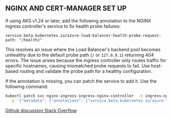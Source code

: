 ## NGINX AND CERT-MANAGER SET UP

If using AKS v1.24 or later, add the following annotation to the NGINX ingress controller's service to fix health probe failures:

```service.beta.kubernetes.io/azure-load-balancer-health-probe-request-path: "/healthz"```

This resolves an issue where the Load Balancer's backend pool becomes unhealthy due to the default probe path (`/` or `127.0.0.1`) returning 404 errors. The issue arises because the ingress controller only routes traffic for specific hostnames, causing mismatched probe requests to fail. Use host-based routing and validate the probe path for a healthy configuration.

If the annotation is missing, you can patch the service to add it. Use the following command:
```bash
kubectl patch svc nginx-ingress-ingress-nginx-controller  -n ingress-nginx \
  -p '{"metadata": {"annotations": {"service.beta.kubernetes.io/azure-load-balancer-health-probe-request-path": "/healthz"}}}'
```

[Github discussion ](https://github.com/Azure/AKS/issues/2903#issuecomment-1115720970)
[Stack Overflow](https://stackoverflow.com/questions/75247903/aks-ingress-nginx-ingress-controller-failing-to-route-by-host)



